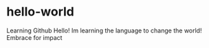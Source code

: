 # hello-world
Learning Github
Hello! Im learning the language to change the world! Embrace for impact 
